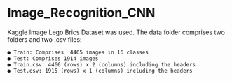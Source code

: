 # Image_Recognition_CNN
Kaggle Image Lego Brics Dataset was used.  The data folder comprises two folders and two .csv files: 




	● Train: Comprises  4465 images in 16 classes 
	● Test: Comprises 1914 images 
	● Train.csv: 4466 (rows) x 2 (columns) including the headers 
	● Test.csv: 1915 (rows) x 1 (columns) including the headers
